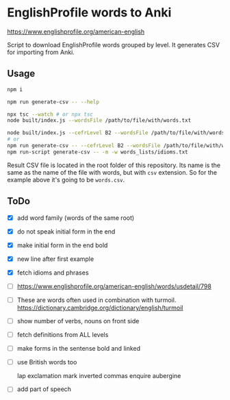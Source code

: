 # EnglishProfile words to Anki

https://www.englishprofile.org/american-english

Script to download EnglishProfile words grouped by level. It generates CSV for importing from Anki.

## Usage
```bash
npm i

npm run generate-csv -- --help

npx tsc --watch # or npx tsc
node built/index.js --wordsFile /path/to/file/with/words.txt

node built/index.js --cefrLevel B2 --wordsFile /path/to/file/with/words.txt
# or
npm run generate-csv -- --cefrLevel B2 --wordsFile /path/to/file/with/words.txt
npm run-script generate-csv -- -m -w words_lists/idioms.txt
```

Result CSV file is located in the root folder of this repository. Its name is the same as the name of the file with words, but with `csv` extension. So for the example above it's going to be `words.csv`.

## ToDo

- [x] add word family (words of the same root)
- [x] do not speak initial form in the end
- [x] make initial form in the end bold
- [x] new line after first example
- [x] fetch idioms and phrases
- [ ] https://www.englishprofile.org/american-english/words/usdetail/798
- [ ] These are words often used in combination with turmoil. https://dictionary.cambridge.org/dictionary/english/turmoil
- [ ] show number of verbs, nouns on front side
- [ ] fetch definitions from ALL levels
- [ ] make forms in the sentense bold and linked
- [ ] use British words too

    lap
    exclamation mark
    inverted commas
    enquire
    aubergine

- [ ] add part of speech
